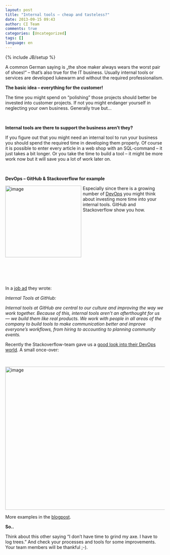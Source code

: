 ```yaml
---
layout: post
title: "Internal tools – cheap and tasteless?"
date: 2013-09-15 09:43
author: CI Team
comments: true
categories: [Uncategorized]
tags: []
language: en
---
```

{% include JB/setup %}

A common German saying is „the shoe maker always wears the worst pair of shoes!“ – that’s also true for the IT business. Usually internal tools or services are developed lukewarm and without the required professionalism.

<strong>The basic idea – everything for the customer! </strong>

The time you might spend on “polishing” those projects should better be invested into customer projects. If not you might endanger yourself in neglecting your own business. Generally true but…

&nbsp;

<strong>Internal tools are there to support the business aren’t they?</strong>

If you figure out that you might need an internal tool to run your business you should spend the required time in developing them properly. Of course it is possible to enter every article in a web shop with an SQL-command – it just takes a bit longer. Or you take the time to build a tool – it might be more work now but it will save you a lot of work later on.

&nbsp;

<strong>DevOps – GitHub &amp; Stackoverflow for example</strong>

<img style="background-image: none; padding-top: 0px; padding-left: 0px; margin: 0px 5px 5px 0px; padding-right: 0px; border: 0px;" title="image" src="{{BASE_PATH}}/assets/wp-images-de/image1919.png" border="0" alt="image" width="240" height="227" align="left" />Especially since there is a growing number of <a href="http://en.wikipedia.org/wiki/DevOps">DevOps</a> you might think about investing more time into your internal tools. GitHub and Stackoverflow show you how.

&nbsp;

&nbsp;

&nbsp;

&nbsp;

&nbsp;

&nbsp;

&nbsp;

In a <a href="https://jobs.github.com/positions/38bad1be-105a-11e3-8ccf-64433d98d63e">job ad</a> they wrote:

<em>Internal Tools at GitHub:</em>

<em>Internal tools at GitHub are central to our culture and improving the way we work together. Because of this, internal tools aren’t an afterthought for us — we build them like real products. We work with people in all areas of the company to build tools to make communication better and improve everyone’s workflows, from hiring to accounting to planning community events.</em>

Recently the Stackoverflow-team gave us a <a href="http://blog.serverfault.com/2013/09/05/homegrown-devops-tools-at-stack-exchange/">good look into their DevOps world</a>. A small once-over:

&nbsp;

<img style="background-image: none; padding-top: 0px; padding-left: 0px; padding-right: 0px; border: 0px;" title="image" src="{{BASE_PATH}}/assets/wp-images-de/image1920.png" border="0" alt="image" width="578" height="453" />

More examples in the <a href="http://blog.serverfault.com/2013/09/05/homegrown-devops-tools-at-stack-exchange/">blogpost</a>.

<strong>So..</strong>

Think about this other saying “I don’t have time to grind my axe. I have to log trees.” And check your processes and tools for some improvements. Your team members will be thankful ;-).
